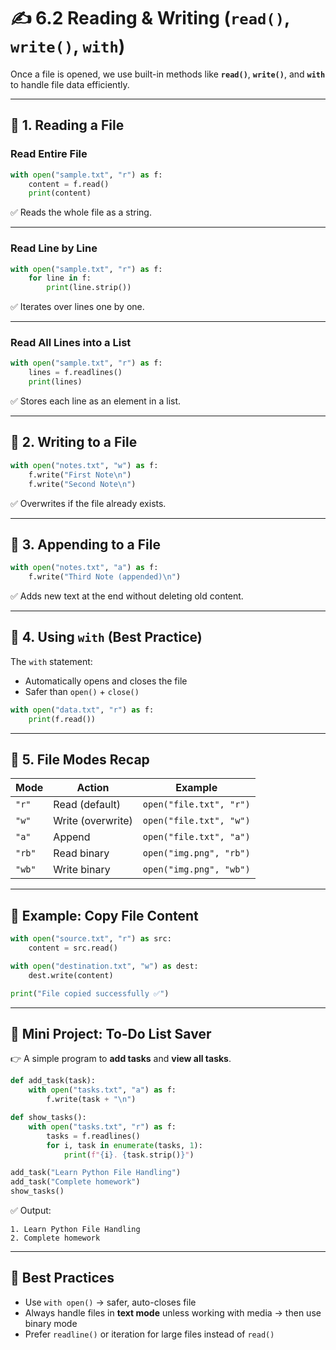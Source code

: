 # ✍️ 6.2 Reading & Writing (`read()`, `write()`, `with`)

Once a file is opened, we use built-in methods like **`read()`**, **`write()`**, and **`with`** to handle file data efficiently.

---

## 📌 1. Reading a File

### Read Entire File

```python
with open("sample.txt", "r") as f:
    content = f.read()
    print(content)
```

✅ Reads the whole file as a string.

---

### Read Line by Line

```python
with open("sample.txt", "r") as f:
    for line in f:
        print(line.strip())
```

✅ Iterates over lines one by one.

---

### Read All Lines into a List

```python
with open("sample.txt", "r") as f:
    lines = f.readlines()
    print(lines)
```

✅ Stores each line as an element in a list.

---

## 📌 2. Writing to a File

```python
with open("notes.txt", "w") as f:
    f.write("First Note\n")
    f.write("Second Note\n")
```

✅ Overwrites if the file already exists.

---

## 📌 3. Appending to a File

```python
with open("notes.txt", "a") as f:
    f.write("Third Note (appended)\n")
```

✅ Adds new text at the end without deleting old content.

---

## 📌 4. Using `with` (Best Practice)

The `with` statement:

* Automatically opens and closes the file
* Safer than `open()` + `close()`

```python
with open("data.txt", "r") as f:
    print(f.read())
```

---

## 📌 5. File Modes Recap

| Mode   | Action            | Example                 |
| ------ | ----------------- | ----------------------- |
| `"r"`  | Read (default)    | `open("file.txt", "r")` |
| `"w"`  | Write (overwrite) | `open("file.txt", "w")` |
| `"a"`  | Append            | `open("file.txt", "a")` |
| `"rb"` | Read binary       | `open("img.png", "rb")` |
| `"wb"` | Write binary      | `open("img.png", "wb")` |

---

## 🧪 Example: Copy File Content

```python
with open("source.txt", "r") as src:
    content = src.read()

with open("destination.txt", "w") as dest:
    dest.write(content)

print("File copied successfully ✅")
```

---

## 🎯 Mini Project: To-Do List Saver

👉 A simple program to **add tasks** and **view all tasks**.

```python
def add_task(task):
    with open("tasks.txt", "a") as f:
        f.write(task + "\n")

def show_tasks():
    with open("tasks.txt", "r") as f:
        tasks = f.readlines()
        for i, task in enumerate(tasks, 1):
            print(f"{i}. {task.strip()}")

add_task("Learn Python File Handling")
add_task("Complete homework")
show_tasks()
```

✅ Output:

```
1. Learn Python File Handling
2. Complete homework
```

---

## 🧠 Best Practices

* Use `with open()` → safer, auto-closes file
* Always handle files in **text mode** unless working with media → then use binary mode
* Prefer `readline()` or iteration for large files instead of `read()`
